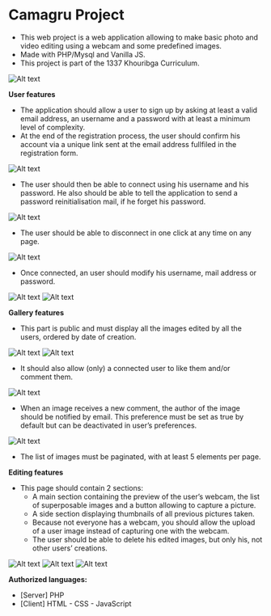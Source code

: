 # Camagru Project

- This web project is a web application allowing to make basic photo and video editing using a webcam and some predefined images.
- Made with PHP/Mysql and Vanilla JS.
- This project is part of the 1337 Khouribga Curriculum.

![Alt text](screenshots/home.png?raw=true "Home")

**User features**
- The application should allow a user to sign up by asking at least a valid email address, an username and a password with at least a minimum level of complexity.
- At the end of the registration process, the user should confirm his account via a unique link sent at the email address fullfiled in the registration form.

![Alt text](screenshots/signup.png?raw=true "Sign Up")

- The user should then be able to connect using his username and his password. He also should be able to tell the application to send a password reinitialisation mail, if he forget his password.

![Alt text](screenshots/login.png?raw=true "Login")

- The user should be able to disconnect in one click at any time on any page.

![Alt text](screenshots/home-connected.png?raw=true "Home")

- Once connected, an user should modify his username, mail address or password.

![Alt text](screenshots/edit-profile.png?raw=true "Edit")
![Alt text](screenshots/edit-profile1.png?raw=true "Edit")

**Gallery features**
- This part is public and must display all the images edited by all the users, ordered by date of creation. 

![Alt text](screenshots/gallery-non-connected.png?raw=true "Gallery")
![Alt text](screenshots/post-detail-non-connected.png?raw=true "Gallery")

- It should also allow (only) a connected user to like them and/or comment them.

![Alt text](screenshots/gallery.png?raw=true "Gallery")

- When an image receives a new comment, the author of the image should be notified by email. This preference must be set as true by default but can be deactivated in
user’s preferences.

![Alt text](screenshots/post-detail.png?raw=true "Gallery")

- The list of images must be paginated, with at least 5 elements per page.

**Editing features**
- This page should contain 2 sections:
  - A main section containing the preview of the user’s webcam, the list of superposable images and a button allowing to capture a picture.
  - A side section displaying thumbnails of all previous pictures taken.
  - Because not everyone has a webcam, you should allow the upload of a user image instead of capturing one with the webcam.
  - The user should be able to delete his edited images, but only his, not other users’ creations.

![Alt text](screenshots/upload.png?raw=true "Upload")
![Alt text](screenshots/upload2.png?raw=true "Upload")
![Alt text](screenshots/upload3.png?raw=true "Upload")

**Authorized languages:**
- [Server] PHP
- [Client] HTML - CSS - JavaScript
